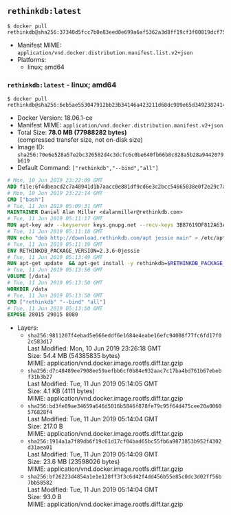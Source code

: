 ## `rethinkdb:latest`

```console
$ docker pull rethinkdb@sha256:37340d5fcc7b0e83eed0e699a6af5362a3d8ff19cf3f80819dcf75d6c5ebcc18
```

-	Manifest MIME: `application/vnd.docker.distribution.manifest.list.v2+json`
-	Platforms:
	-	linux; amd64

### `rethinkdb:latest` - linux; amd64

```console
$ docker pull rethinkdb@sha256:6eb5ae553047912bb23b34146a423211d68dc909e65d34923824147cc1fd107f
```

-	Docker Version: 18.06.1-ce
-	Manifest MIME: `application/vnd.docker.distribution.manifest.v2+json`
-	Total Size: **78.0 MB (77988282 bytes)**  
	(compressed transfer size, not on-disk size)
-	Image ID: `sha256:70e6e528a57e2bc326582d4c3dcfc6c0be640fb66b8c828a5b28a9442079b619`
-	Default Command: `["rethinkdb","--bind","all"]`

```dockerfile
# Mon, 10 Jun 2019 23:22:09 GMT
ADD file:6f4dbeacd2c7a48941d1b7aacc0e881df9cd6e3c2bcc54665038e0f2e29c7ac1 in / 
# Mon, 10 Jun 2019 23:22:14 GMT
CMD ["bash"]
# Tue, 11 Jun 2019 05:09:31 GMT
MAINTAINER Daniel Alan Miller <dalanmiller@rethinkdb.com>
# Tue, 11 Jun 2019 05:11:17 GMT
RUN apt-key adv --keyserver keys.gnupg.net --recv-keys 3B87619DF812A63A8C1005C30742918E5C8DA04A
# Tue, 11 Jun 2019 05:11:18 GMT
RUN echo "deb http://download.rethinkdb.com/apt jessie main" > /etc/apt/sources.list.d/rethinkdb.list
# Tue, 11 Jun 2019 05:11:19 GMT
ENV RETHINKDB_PACKAGE_VERSION=2.3.6~0jessie
# Tue, 11 Jun 2019 05:13:49 GMT
RUN apt-get update 	&& apt-get install -y rethinkdb=$RETHINKDB_PACKAGE_VERSION 	&& rm -rf /var/lib/apt/lists/*
# Tue, 11 Jun 2019 05:13:50 GMT
VOLUME [/data]
# Tue, 11 Jun 2019 05:13:50 GMT
WORKDIR /data
# Tue, 11 Jun 2019 05:13:50 GMT
CMD ["rethinkdb" "--bind" "all"]
# Tue, 11 Jun 2019 05:13:50 GMT
EXPOSE 28015 29015 8080
```

-	Layers:
	-	`sha256:9811207f4ebad5e666eddf6e1684e4eabe16efc94008f77fc6fd17f02c583d17`  
		Last Modified: Mon, 10 Jun 2019 23:26:18 GMT  
		Size: 54.4 MB (54385835 bytes)  
		MIME: application/vnd.docker.image.rootfs.diff.tar.gzip
	-	`sha256:d7c48489ee7908ee59aefbb6cf0b84e932aac7c17ba4bd761b67ebebf31b3b27`  
		Last Modified: Tue, 11 Jun 2019 05:14:05 GMT  
		Size: 4.1 KB (4111 bytes)  
		MIME: application/vnd.docker.image.rootfs.diff.tar.gzip
	-	`sha256:bd3fe89ae34659a646d5016b5846f878fe79c95f64d475cee20a0060576828f4`  
		Last Modified: Tue, 11 Jun 2019 05:14:04 GMT  
		Size: 217.0 B  
		MIME: application/vnd.docker.image.rootfs.diff.tar.gzip
	-	`sha256:1914a1a7f89db6f19c61d17cf04bad65bc55fb6a9873853b952f4302d31aea01`  
		Last Modified: Tue, 11 Jun 2019 05:14:09 GMT  
		Size: 23.6 MB (23598026 bytes)  
		MIME: application/vnd.docker.image.rootfs.diff.tar.gzip
	-	`sha256:bf26223d4854a1e1e128ff3f3c6d42f4dd456b55e85c0dc3d02ff56b7bb58582`  
		Last Modified: Tue, 11 Jun 2019 05:14:04 GMT  
		Size: 93.0 B  
		MIME: application/vnd.docker.image.rootfs.diff.tar.gzip
